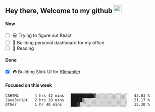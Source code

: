 ## Hey there, Welcome to my github <img src="https://media.giphy.com/media/hvRJCLFzcasrR4ia7z/giphy.gif" width="25px">

#### Now
- [ ] 💻 Trying to figure out React
- [ ] 🚀 Building personal dashboard for my office
- [ ] 📕 Reading

#### Done
- [x] ☘️ Building Slick UI for [Klimabiler](https://klimabiler.dk)
 
 #### Focused on this week
<!--START_SECTION:waka-->

```text
CSHTML       4 hrs 42 mins   ██████████▓░░░░░░░░░░░░░░   43.03 %
JavaScript   2 hrs 19 mins   █████▒░░░░░░░░░░░░░░░░░░░   21.17 %
Other        1 hr 40 mins    ███▓░░░░░░░░░░░░░░░░░░░░░   15.30 %
```

<!--END_SECTION:waka-->

